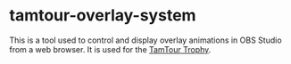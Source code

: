 # tamtour-overlay-system

This is a tool used to control and display overlay animations in OBS Studio from a web browser. It is used for the [TamTour Trophy](https://tamtour.ch).
